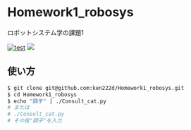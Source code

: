 # Homework1_robosys
ロボットシステム学の課題1


[![test](https://github.com/ken222d/Homework1_robosys/.github/workflows/test.yml)](https://github.com/ken222d/Homework1_robosys/blob/main/test.bash)
![](https://img.shields.io/github/license/ken222d/Homework1_robosys)


## 使い方


```bash
$ git clone git@github.com:ken222d/Homework1_robosys.git
$ cd Homework1_robosys
$ echo "調子" | ./Consult_cat.py
# または
# ./Consult_cat.py
# その後"調子"を入力
```



